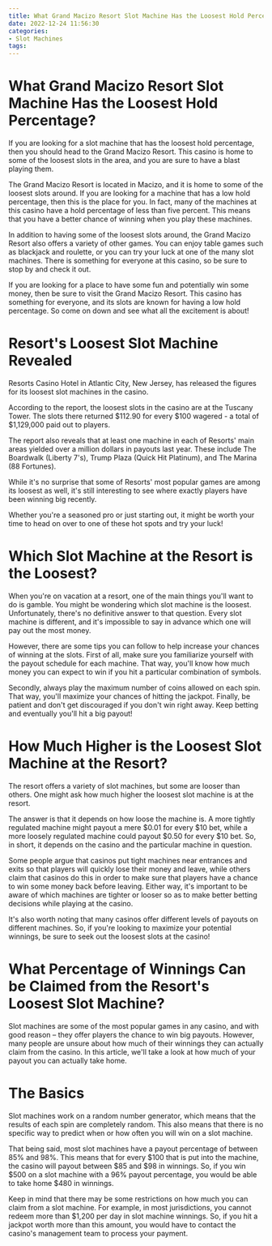 ```yaml
---
title: What Grand Macizo Resort Slot Machine Has the Loosest Hold Percentage
date: 2022-12-24 11:56:30
categories:
- Slot Machines
tags:
---
```



#  What Grand Macizo Resort Slot Machine Has the Loosest Hold Percentage?

If you are looking for a slot machine that has the loosest hold percentage, then you should head to the Grand Macizo Resort. This casino is home to some of the loosest slots in the area, and you are sure to have a blast playing them.

The Grand Macizo Resort is located in Macizo, and it is home to some of the loosest slots around. If you are looking for a machine that has a low hold percentage, then this is the place for you. In fact, many of the machines at this casino have a hold percentage of less than five percent. This means that you have a better chance of winning when you play these machines.

In addition to having some of the loosest slots around, the Grand Macizo Resort also offers a variety of other games. You can enjoy table games such as blackjack and roulette, or you can try your luck at one of the many slot machines. There is something for everyone at this casino, so be sure to stop by and check it out.

If you are looking for a place to have some fun and potentially win some money, then be sure to visit the Grand Macizo Resort. This casino has something for everyone, and its slots are known for having a low hold percentage. So come on down and see what all the excitement is about!

#  Resort's Loosest Slot Machine Revealed 

Resorts Casino Hotel in Atlantic City, New Jersey, has released the figures for its loosest slot machines in the casino.

According to the report, the loosest slots in the casino are at the Tuscany Tower. The slots there returned $112.90 for every $100 wagered - a total of $1,129,000 paid out to players.

The report also reveals that at least one machine in each of Resorts' main areas yielded over a million dollars in payouts last year. These include The Boardwalk (Liberty 7's), Trump Plaza (Quick Hit Platinum), and The Marina (88 Fortunes).

While it's no surprise that some of Resorts' most popular games are among its loosest as well, it's still interesting to see where exactly players have been winning big recently. 

Whether you're a seasoned pro or just starting out, it might be worth your time to head on over to one of these hot spots and try your luck!

#  Which Slot Machine at the Resort is the Loosest?

When you're on vacation at a resort, one of the main things you'll want to do is gamble. You might be wondering which slot machine is the loosest. Unfortunately, there's no definitive answer to that question. Every slot machine is different, and it's impossible to say in advance which one will pay out the most money.

However, there are some tips you can follow to help increase your chances of winning at the slots. First of all, make sure you familiarize yourself with the payout schedule for each machine. That way, you'll know how much money you can expect to win if you hit a particular combination of symbols.

Secondly, always play the maximum number of coins allowed on each spin. That way, you'll maximize your chances of hitting the jackpot. Finally, be patient and don't get discouraged if you don't win right away. Keep betting and eventually you'll hit a big payout!

#  How Much Higher is the Loosest Slot Machine at the Resort?

The resort offers a variety of slot machines, but some are looser than others. One might ask how much higher the loosest slot machine is at the resort.

The answer is that it depends on how loose the machine is. A more tightly regulated machine might payout a mere $0.01 for every $10 bet, while a more loosely regulated machine could payout $0.50 for every $10 bet. So, in short, it depends on the casino and the particular machine in question.

Some people argue that casinos put tight machines near entrances and exits so that players will quickly lose their money and leave, while others claim that casinos do this in order to make sure that players have a chance to win some money back before leaving. Either way, it's important to be aware of which machines are tighter or looser so as to make better betting decisions while playing at the casino.

It's also worth noting that many casinos offer different levels of payouts on different machines. So, if you're looking to maximize your potential winnings, be sure to seek out the loosest slots at the casino!

#  What Percentage of Winnings Can be Claimed from the Resort's Loosest Slot Machine?

Slot machines are some of the most popular games in any casino, and with good reason – they offer players the chance to win big payouts. However, many people are unsure about how much of their winnings they can actually claim from the casino. In this article, we'll take a look at how much of your payout you can actually take home.

# The Basics

Slot machines work on a random number generator, which means that the results of each spin are completely random. This also means that there is no specific way to predict when or how often you will win on a slot machine.

That being said, most slot machines have a payout percentage of between 85% and 98%. This means that for every $100 that is put into the machine, the casino will payout between $85 and $98 in winnings. So, if you win $500 on a slot machine with a 96% payout percentage, you would be able to take home $480 in winnings.

Keep in mind that there may be some restrictions on how much you can claim from a slot machine. For example, in most jurisdictions, you cannot redeem more than $1,200 per day in slot machine winnings. So, if you hit a jackpot worth more than this amount, you would have to contact the casino's management team to process your payment.